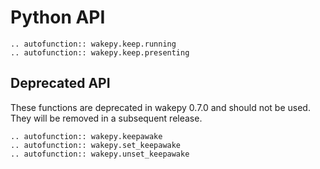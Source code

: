# Python API

```{eval-rst}
.. autofunction:: wakepy.keep.running 
.. autofunction:: wakepy.keep.presenting 
```    

## Deprecated API
These functions are deprecated in wakepy 0.7.0 and should not be used. They will be removed in a subsequent release.
```{eval-rst}
.. autofunction:: wakepy.keepawake
.. autofunction:: wakepy.set_keepawake
.. autofunction:: wakepy.unset_keepawake
```
